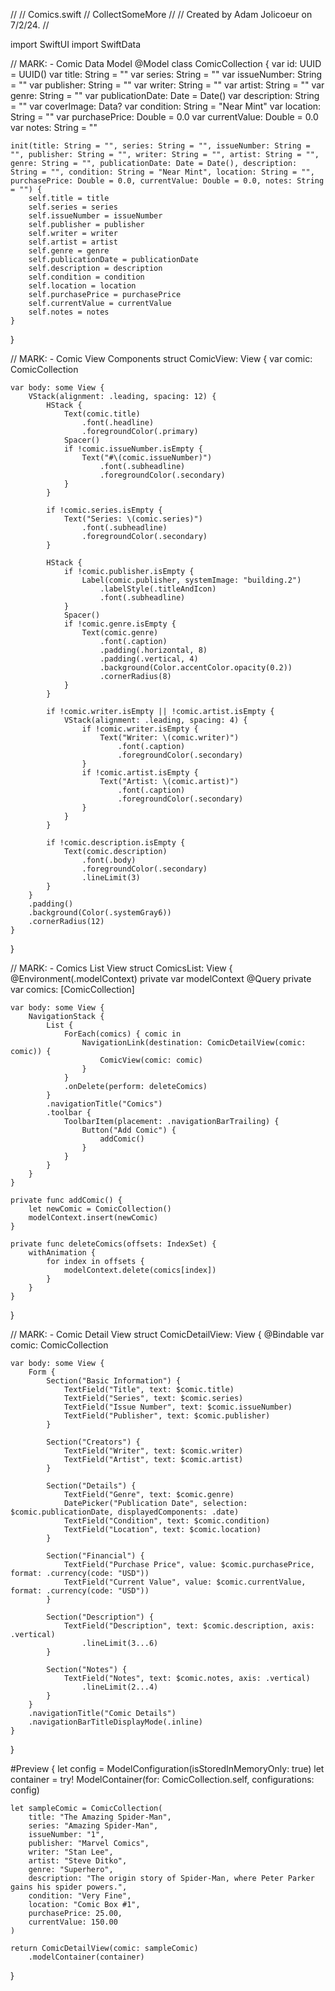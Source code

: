 //
//  Comics.swift
//  CollectSomeMore
//
//  Created by Adam Jolicoeur on 7/2/24.
//

import SwiftUI
import SwiftData

// MARK: - Comic Data Model
@Model
class ComicCollection {
    var id: UUID = UUID()
    var title: String = ""
    var series: String = ""
    var issueNumber: String = ""
    var publisher: String = ""
    var writer: String = ""
    var artist: String = ""
    var genre: String = ""
    var publicationDate: Date = Date()
    var description: String = ""
    var coverImage: Data?
    var condition: String = "Near Mint"
    var location: String = ""
    var purchasePrice: Double = 0.0
    var currentValue: Double = 0.0
    var notes: String = ""
    
    init(title: String = "", series: String = "", issueNumber: String = "", publisher: String = "", writer: String = "", artist: String = "", genre: String = "", publicationDate: Date = Date(), description: String = "", condition: String = "Near Mint", location: String = "", purchasePrice: Double = 0.0, currentValue: Double = 0.0, notes: String = "") {
        self.title = title
        self.series = series
        self.issueNumber = issueNumber
        self.publisher = publisher
        self.writer = writer
        self.artist = artist
        self.genre = genre
        self.publicationDate = publicationDate
        self.description = description
        self.condition = condition
        self.location = location
        self.purchasePrice = purchasePrice
        self.currentValue = currentValue
        self.notes = notes
    }
}

// MARK: - Comic View Components
struct ComicView: View {
    var comic: ComicCollection

    var body: some View {
        VStack(alignment: .leading, spacing: 12) {
            HStack {
                Text(comic.title)
                    .font(.headline)
                    .foregroundColor(.primary)
                Spacer()
                if !comic.issueNumber.isEmpty {
                    Text("#\(comic.issueNumber)")
                        .font(.subheadline)
                        .foregroundColor(.secondary)
                }
            }
            
            if !comic.series.isEmpty {
                Text("Series: \(comic.series)")
                    .font(.subheadline)
                    .foregroundColor(.secondary)
            }
            
            HStack {
                if !comic.publisher.isEmpty {
                    Label(comic.publisher, systemImage: "building.2")
                        .labelStyle(.titleAndIcon)
                        .font(.subheadline)
                }
                Spacer()
                if !comic.genre.isEmpty {
                    Text(comic.genre)
                        .font(.caption)
                        .padding(.horizontal, 8)
                        .padding(.vertical, 4)
                        .background(Color.accentColor.opacity(0.2))
                        .cornerRadius(8)
                }
            }
            
            if !comic.writer.isEmpty || !comic.artist.isEmpty {
                VStack(alignment: .leading, spacing: 4) {
                    if !comic.writer.isEmpty {
                        Text("Writer: \(comic.writer)")
                            .font(.caption)
                            .foregroundColor(.secondary)
                    }
                    if !comic.artist.isEmpty {
                        Text("Artist: \(comic.artist)")
                            .font(.caption)
                            .foregroundColor(.secondary)
                    }
                }
            }

            if !comic.description.isEmpty {
                Text(comic.description)
                    .font(.body)
                    .foregroundColor(.secondary)
                    .lineLimit(3)
            }
        }
        .padding()
        .background(Color(.systemGray6))
        .cornerRadius(12)
    }
}

// MARK: - Comics List View
struct ComicsList: View {
    @Environment(\.modelContext) private var modelContext
    @Query private var comics: [ComicCollection]
    
    var body: some View {
        NavigationStack {
            List {
                ForEach(comics) { comic in
                    NavigationLink(destination: ComicDetailView(comic: comic)) {
                        ComicView(comic: comic)
                    }
                }
                .onDelete(perform: deleteComics)
            }
            .navigationTitle("Comics")
            .toolbar {
                ToolbarItem(placement: .navigationBarTrailing) {
                    Button("Add Comic") {
                        addComic()
                    }
                }
            }
        }
    }
    
    private func addComic() {
        let newComic = ComicCollection()
        modelContext.insert(newComic)
    }
    
    private func deleteComics(offsets: IndexSet) {
        withAnimation {
            for index in offsets {
                modelContext.delete(comics[index])
            }
        }
    }
}

// MARK: - Comic Detail View
struct ComicDetailView: View {
    @Bindable var comic: ComicCollection
    
    var body: some View {
        Form {
            Section("Basic Information") {
                TextField("Title", text: $comic.title)
                TextField("Series", text: $comic.series)
                TextField("Issue Number", text: $comic.issueNumber)
                TextField("Publisher", text: $comic.publisher)
            }
            
            Section("Creators") {
                TextField("Writer", text: $comic.writer)
                TextField("Artist", text: $comic.artist)
            }
            
            Section("Details") {
                TextField("Genre", text: $comic.genre)
                DatePicker("Publication Date", selection: $comic.publicationDate, displayedComponents: .date)
                TextField("Condition", text: $comic.condition)
                TextField("Location", text: $comic.location)
            }
            
            Section("Financial") {
                TextField("Purchase Price", value: $comic.purchasePrice, format: .currency(code: "USD"))
                TextField("Current Value", value: $comic.currentValue, format: .currency(code: "USD"))
            }
            
            Section("Description") {
                TextField("Description", text: $comic.description, axis: .vertical)
                    .lineLimit(3...6)
            }
            
            Section("Notes") {
                TextField("Notes", text: $comic.notes, axis: .vertical)
                    .lineLimit(2...4)
            }
        }
        .navigationTitle("Comic Details")
        .navigationBarTitleDisplayMode(.inline)
    }
}

#Preview {
    let config = ModelConfiguration(isStoredInMemoryOnly: true)
    let container = try! ModelContainer(for: ComicCollection.self, configurations: config)
    
    let sampleComic = ComicCollection(
        title: "The Amazing Spider-Man",
        series: "Amazing Spider-Man",
        issueNumber: "1",
        publisher: "Marvel Comics",
        writer: "Stan Lee",
        artist: "Steve Ditko",
        genre: "Superhero",
        description: "The origin story of Spider-Man, where Peter Parker gains his spider powers.",
        condition: "Very Fine",
        location: "Comic Box #1",
        purchasePrice: 25.00,
        currentValue: 150.00
    )
    
    return ComicDetailView(comic: sampleComic)
        .modelContainer(container)
}
